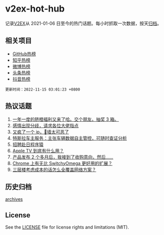 # v2ex-hot-hub

 记录[V2EX](https://www.v2ex.com/)从 2021-01-06 日至今的热门话题。每小时抓取一次数据，按天[归档](archives)。
 
 ## 相关项目

- [GitHub热榜](https://github.com/lonnyzhang423/github-hot-hub)
- [知乎热榜](https://github.com/lonnyzhang423/zhihu-hot-hub)
- [微博热榜](https://github.com/lonnyzhang423/weibo-hot-hub)
- [头条热榜](https://github.com/lonnyzhang423/toutiao-hot-hub)
- [抖音热榜](https://github.com/lonnyzhang423/douyin-hot-hub)


 `更新时间：2022-11-15 03:01:23 +0800`

## 热议话题

1. [一年一度的脐橙福利又来了哈。交个朋友。抽奖 3 箱。](https://www.v2ex.com/t/895134)
1. [感情出现分歧，请求各位大佬指点](https://www.v2ex.com/t/894984)
1. [又疯了一个 ip，🧱墙太可恶了](https://www.v2ex.com/t/895000)
1. [特斯拉车主服务：主张车辆数据自主管控，可随时查证分析](https://www.v2ex.com/t/895082)
1. [招聘赴日程序猿](https://www.v2ex.com/t/894991)
1. [Apple TV 到底有什么用？](https://www.v2ex.com/t/895019)
1. [产品发布 2 个多月后，我接到了收购意向，然后……](https://www.v2ex.com/t/895100)
1. [Chrome 上有无比 SwitchyOmega 更好用的扩展？](https://www.v2ex.com/t/895078)
1. [三层楼考虑成本的话怎么全覆盖网络方案？](https://www.v2ex.com/t/895054)

## 历史归档

[archives](archives)

## License

See the [LICENSE](LICENSE) file for license rights and limitations (MIT).
